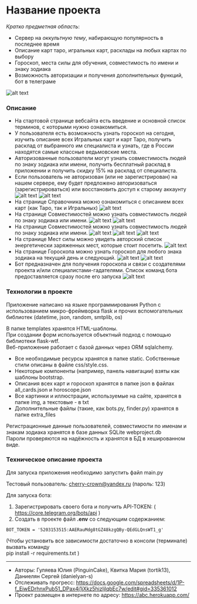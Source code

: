 # Название проекта #

_Кратко предметная область_:
- Сервер на *оккультную тему*, набирающую популярность в последнее время
- Описание карт таро, игральных карт, расклады на любых картах по выбору
- Гороскоп, места силы для обучения, совместимость по имени и знаку зодиака
- Возможность авторизации и получения дополнительных функций, бот в телеграме

![alt text](static/img/screenshots/main.jpg)
 

### Описание ### 
* На стартовой странице вебсайта есть введение и основной список терминов, с которыми нужно ознакомиться.
* У пользователя есть возможность узнать гороскоп на сегодня, изучить описание всех Игральных карт и карт Таро, получить расклад от выбранного им специалиста и узнать, где в России находятся самые классные ведьмовские места.
* Авторизованные пользователи могут узнать совместимость людей по знаку зодиака или имени, получить бесплатный расклад в приложении и получить скидку 15% на расклад от специалиста.
* Если пользователь не авторизован (или не зарегистрирован) на нашем сервере,  ему будет предложено авторизоваться (зарегистрироваться) или восстановить доступ к старому аккаунту
![alt text](static/img/screenshots/login.jpg) ![alt text](static/img/screenshots/registration.jpg)
* На странице Справочника можно ознакомиться с описанием всех карт (как Таро, так и Игральных) 
![alt text](static/img/screenshots/guide_tarot.jpg)
* На странице Совместимостей можно узнать совместимость людей по знаку зодиака или имени.
![alt text](static/img/screenshots/compatibility_zodiacs_main.jpg) ![alt text](static/img/screenshots/compatibility_names_example.jpg) 
* На странице Совместимостей можно узнать совместимость людей по знаку зодиака или имени.
![alt text](static/img/screenshots/prediction_main.jpg) ![alt text](static/img/screenshots/prediction_tarot.jpg) ![alt text](static/img/screenshots/prediction_special.jpg) 
* На странице Мест силы можно увидеть авторский список энергетически заряженных мест, которые стоит посетить.
![alt text](static/img/screenshots/strong_places.jpg)
* На странице Гороскопа можно узнать гороскоп для любого знака зодиака на текущий день и следующий.
![alt text](static/img/screenshots/horoscope_main.jpg) ![alt text](static/img/screenshots/horoscope_example.jpg)
* Бот предназначен для получения гороскопа и связи с создателями проекта и/или специалистами-гадателями. Список команд бота предоставляется сразу после его запуска
![alt text](static/img/screenshots/bot.png) 

 

### Технологии в проекте ###

Приложение написано на языке программирования Python c использованием микро-фреймворка flask и прочих вспомогательных библиотек (datetime, json, random, smtplib, os)

В папке templates хранятся HTML-шаблоны.  
При создании форм используется объектный подход с помощью библиотеки flask-wtf.  
Веб-приложение работает с базой данных через ORM sqlalchemy.

- Все необходимые ресурсы хранятся в папке static. Собственные стили описаны в файле css/style.css.  
- Некоторые компоненты (например, панель навигации) взяты как шаблоны bootstrap.   
- Описания всех карт и гороскоп хранятся в папке json в файлах all_cards.json и horoscope.json  
- Все картинки и иллюстрации, используемые на сайте, хранятся в папке img, а текстовые - в txt  
- Дополнительные файлы (такие, как bots.py, finder.py) хранятся в папке extra_files

Регистрационные данные пользователей, совместимости по именам и знакам зодиака хранятся 
в базе данных SQLite webproject.db   
Пароли проверяются на надёжность и хранятся в БД в хешированном виде. 

### Техническое описание проекта ###
Для запуска приложения необходимо запустить файл main.py  

Тестовый пользователь: cherry-crown@yandex.ru (пароль: 123) 

Для запуска бота: 
1. Зарегистрировать своего бота и получить API-TOKEN: ( https://core.telegram.org/bots/api )
2. Создать в проекте файл **.env** со следующим содержанием:

```
BOT_TOKEN = '5203153515:AAERauMdg8tGZ48kzgQBy-QEdGLQnsWT1_g'
```

(Чтобы установить все зависимости 
достаточно в консоли (терминале) вызвать команду  
pip install -r requirements.txt )

---
- Авторы: Гуляева Юлия (PinguinCake), Квитка Мария (tortik13), Даниелян Сергей (danielyan-s)
- Отслеживать прогресс: https://docs.google.com/spreadsheets/d/1P-f_EiwEDrhnxPub51_DPax4j1jXkz5hizljlqbEc7w/edit#gid=335361012
- Проект размещен в интернете по адресу: https://abc.herokuapp.com/